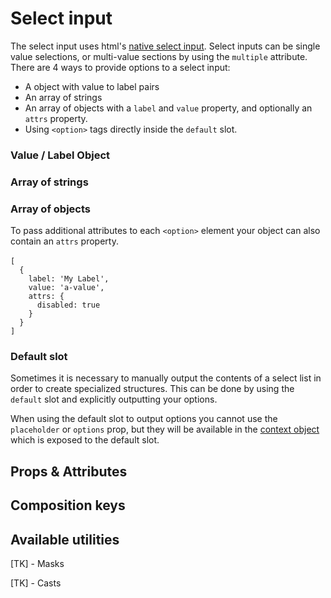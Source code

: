 # Select input

The select input uses html's [native select input](https://developer.mozilla.org/en-US/docs/Web/HTML/Element/input/select). Select inputs can be single value selections, or multi-value sections by using the `multiple` attribute. There are 4 ways to provide options to a select input:

- A object with value to label pairs
- An array of strings
- An array of objects with a `label` and `value` property, and optionally an `attrs` property.
- Using `<option>` tags directly inside the `default` slot.

### Value / Label Object

<example
name="Select input"
file="/_content/examples/select/select"
langs="vue"></example>

### Array of strings

<example
name="Select input - strings"
file="/_content/examples/select-strings/select-strings"
langs="vue"></example>

### Array of objects

<example
name="Select input - objects"
file="/_content/examples/select-objects/select-objects"
langs="vue"></example>

<callout type="tip" label="Option attributes">
To pass additional attributes to each <code>&lt;option&gt;</code> element your object can also contain an <code>attrs</code> property.<br><br>
<code class="block">[
  {
    label: 'My Label',
    value: 'a-value',
    attrs: {
      disabled: true
    }
  }
]</code>
</callout>

### Default slot

Sometimes it is necessary to manually output the contents of a select list in order to create specialized structures. This can be done by using the `default` slot and explicitly outputting your options.

<example
name="Select input - objects"
file="/_content/examples/select-slot/select-slot"
langs="vue"></example>

<callout type="warning">
When using the default slot to output options you cannot use the <code>placeholder</code> or <code>options</code> prop, but they will be available in the <a href="/essentials/context">context object</a> which is exposed to the default slot.
</callout>

## Props & Attributes

<reference-table input="select" :data="[{prop: 'options', type: 'Array/Object', default: '[]', description: 'An object of value/label pairs or an array of strings, or an array of objects that <em>must</em> contain a label and value property.'}]">
</reference-table>

## Composition keys

<reference-table type="compositionKeys" primary="composition-key">
</reference-table>

## Available utilities

[TK] - Masks

[TK] - Casts
